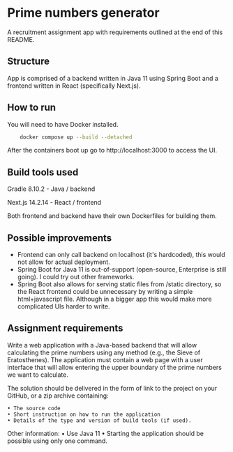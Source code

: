 # Prime numbers generator

A recruitment assignment app with requirements outlined at the end of this README.

## Structure

App is comprised of a backend written in Java 11 using Spring Boot and a frontend written in React (specifically Next.js).

## How to run

You will need to have Docker installed.
```bash
    docker compose up --build --detached
```

After the containers boot up go to http://localhost:3000 to access the UI.

## Build tools used

Gradle 8.10.2 - Java / backend

Next.js 14.2.14 - React / frontend

Both frontend and backend have their own Dockerfiles for building them.

## Possible improvements
- Frontend can only call backend on localhost (it's hardcoded), this would not allow for actual deployment.
- Spring Boot for Java 11 is out-of-support (open-source, Enterprise is still going). I could try out other frameworks.
- Spring Boot also allows for serving static files from /static directory, so the React frontend could be unnecessary by writing a simple html+javascript file. Although in a bigger app this would make more complicated UIs harder to write. 

## Assignment requirements

Write a web application with a Java-based backend that will allow calculating the prime numbers using any method (e.g., the Sieve of Eratosthenes). 
The application must contain a web page with a user interface that will allow entering the upper boundary of the prime numbers we want to calculate.

The solution should be delivered in the form of link to the project on your GitHub, or a zip archive containing: 

    • The source code 
    • Short instruction on how to run the application 
    • Details of the type and version of build tools (if used). 

Other information: 
    • Use Java 11 
    • Starting the application should be possible using only one command. 
